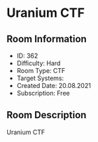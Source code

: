 ﻿# Uranium CTF

## Room Information
- ID: 362
- Difficulty: Hard
- Room Type: CTF
- Target Systems: 
- Created Date: 20.08.2021
- Subscription: Free

## Room Description
Uranium CTF

